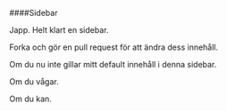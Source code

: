 ####Sidebar

Japp. Helt klart en sidebar.

Forka och gör en pull request för att ändra dess innehåll.

Om du nu inte gillar mitt default innehåll i denna sidebar.

Om du vågar. 

Om du kan.
